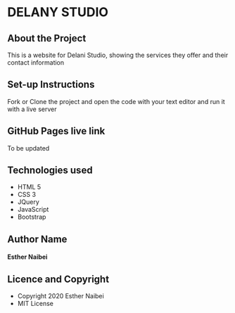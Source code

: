# DELANY STUDIO
## About the Project
This is a website for Delani Studio, showing the services they offer and their contact information
## Set-up Instructions
Fork or Clone the project and open the code with your text editor and run it with a live server
## GitHub Pages live link
To be updated
## Technologies used
* HTML 5
* CSS 3
* JQuery
* JavaScript
* Bootstrap
## Author Name
#### Esther Naibei
## Licence and Copyright
* Copyright 2020 Esther Naibei
* MIT License